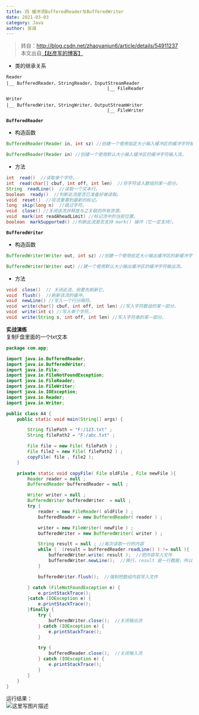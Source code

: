 ```yaml
---
title: 四 缓冲流BufferedReader与BufferedWriter
date: 2021-03-03
category: Java
author: 张诚
---
```




> 转自：http://blog.csdn.net/zhaoyanjun6/article/details/54911237  
> 本文出自[【赵彦军的博客】](http://blog.csdn.net/zhaoyanjun6/)

* 类的继承关系

```
Reader
|__ BufferedReader、StringReader、InputStreamReader
                                      |__ FileReader
```

```
Writer
|__ BufferedWriter、StringWriter、OutputStreamWriter
                                      |__ FileWriter
```

**`BufferedReader`**

* 构造函数

```java
BufferedReader(Reader in, int sz) //创建一个使用指定大小输入缓冲区的缓冲字符输入流。 

BufferedReader(Reader in) //创建一个使用默认大小输入缓冲区的缓冲字符输入流。
```
* 方法

```java
int  read()  //读取单个字符。
int  read(char[] cbuf, int off, int len)  //将字符读入数组的某一部分。
String  readLine()  //读取一个文本行。
boolean	 ready()  //判断此流是否已准备好被读取。
void  reset()  //将流重置到最新的标记。
long  skip(long n)  //跳过字符。
void  close() //关闭该流并释放与之关联的所有资源。
void  mark(int readAheadLimit) //标记流中的当前位置。
boolean  markSupported() //判断此流是否支持 mark() 操作（它一定支持）。
```

**`BufferedWriter`**

* 构造函数

```java
BufferedWriter(Writer out, int sz) //创建一个使用给定大小输出缓冲区的新缓冲字符输出流。

BufferedWriter(Writer out) //建一个使用默认大小输出缓冲区的缓冲字符输出流。
```

* 方法

```java
void  close()  // 关闭此流，但要先刷新它。
void  flush()  //刷新该流的缓冲。
void  newLine() //写入一个行分隔符。
void  write(char[] cbuf, int off, int len) //写入字符数组的某一部分。
void  write(int c) //写入单个字符。
void  write(String s, int off, int len) //写入字符串的某一部分。
```

**实战演练**  
复制F盘里面的一个txt文本

```java
package com.app;

import java.io.BufferedReader;
import java.io.BufferedWriter;
import java.io.File;
import java.io.FileNotFoundException;
import java.io.FileReader;
import java.io.FileWriter;
import java.io.IOException;
import java.io.Reader;
import java.io.Writer;

public class A4 {
	public static void main(String[] args) {

		String filePath = "F:/123.txt" ;
		String filePath2 = "F:/abc.txt" ;

		File file = new File( filePath ) ;
		File file2 = new File( filePath2 ) ;
		copyFile( file , file2 );
	}

	private static void copyFile( File oldFile , File newFile ){
		Reader reader = null ;
		BufferedReader bufferedReader = null ;

		Writer writer = null ;
		BufferedWriter bufferedWriter  = null ;
		try {
			reader = new FileReader( oldFile ) ;
			bufferedReader = new BufferedReader( reader ) ;

			writer = new FileWriter( newFile ) ;
			bufferedWriter = new BufferedWriter( writer ) ;

			String result = null ; //每次读取一行的内容
			while (  (result = bufferedReader.readLine() ) != null ){
				bufferedWriter.write( result );  //把内容写入文件
				bufferedWriter.newLine();  //换行，result 是一行数据，所以没写一行就要换行 
			}

			bufferedWriter.flush();  //强制把数组内容写入文件

		} catch (FileNotFoundException e) {
			e.printStackTrace();
		}catch (IOException e) {
			e.printStackTrace();
		}finally {
			try {
				bufferedWriter.close();  //关闭输出流
			} catch (IOException e) {
				e.printStackTrace();
			}

			try {
				bufferedReader.close();  //关闭输入流
			} catch (IOException e) {
				e.printStackTrace();
			}
		}
	}
}
```

运行结果：  
![这里写图片描述](https://imgconvert.csdnimg.cn/aHR0cDovL2ltZy5ibG9nLmNzZG4ubmV0LzIwMTcwMjA3MTU0MTQ1MTQ5?x-oss-process=image/format,png)